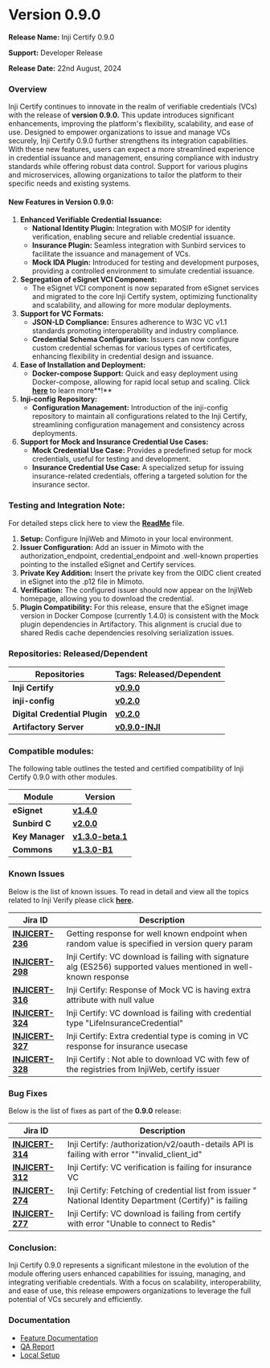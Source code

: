 # Version 0.9.0

**Release Name:** Inji Certify 0.9.0

**Support:** Developer Release

**Release Date:** 22nd August, 2024

### **Overview**

Inji Certify continues to innovate in the realm of verifiable credentials (VCs) with the release of **version 0.9.0.** This update introduces significant enhancements, improving the platform's flexibility, scalability, and ease of use. Designed to empower organizations to issue and manage VCs securely, Inji Certify 0.9.0 further strengthens its integration capabilities. With these new features, users can expect a more streamlined experience in credential issuance and management, ensuring compliance with industry standards while offering robust data control. Support for various plugins and microservices, allowing organizations to tailor the platform to their specific needs and existing systems.

#### **New Features in Version 0.9.0:**

1. **Enhanced Verifiable Credential Issuance:**
   * **National Identity Plugin:** Integration with MOSIP for identity verification, enabling secure and reliable credential issuance.
   * **Insurance Plugin:** Seamless integration with Sunbird services to facilitate the issuance and management of VCs.
   * **Mock IDA Plugin:** Introduced for testing and development purposes, providing a controlled environment to simulate credential issuance.
2. **Segregation of eSignet VCI Component:**
   * The eSignet VCI component is now separated from eSignet services and migrated to the core Inji Certify system, optimizing functionality and scalability, and allowing for more modular deployments.
3. **Support for VC Formats:**
   * **JSON-LD Compliance:** Ensures adherence to W3C VC v1.1 standards promoting interoperability and industry compliance.
   * **Credential Schema Configuration:** Issuers can now configure custom credential schemas for various types of certificates, enhancing flexibility in credential design and issuance.
4. **Ease of Installation and Deployment:**
   * **Docker-compose Support:** Quick and easy deployment using Docker-compose, allowing for rapid local setup and scaling. Click [**here**](https://github.com/mosip/inji-certify/tree/release-0.9.x/docker-compose) to learn more**!**
5. **Inji-config Repository:**
   * **Configuration Management:** Introduction of the inji-config repository to maintain all configurations related to the Inji Certify, streamlining configuration management and consistency across deployments.
6. **Support for Mock and Insurance Credential Use Cases:**
   * **Mock Credential Use Case:** Provides a predefined setup for mock credentials, useful for testing and development.
   * **Insurance Credential Use Case:** A specialized setup for issuing insurance-related credentials, offering a targeted solution for the insurance sector.

### **Testing and Integration Note:**

For detailed steps click here to view the [**ReadMe**](https://github.com/mosip/inji-certify/blob/v0.9.0/README.md) file.

1. **Setup:** Configure InjiWeb and Mimoto in your local environment.
2. **Issuer Configuration:** Add an issuer in Mimoto with the authorization\_endpoint, credential\_endpoint and .well-known properties pointing to the installed eSignet and Certify services.
3. **Private Key Addition:** Insert the private key from the OIDC client created in eSignet into the .p12 file in Mimoto.
4. **Verification:** The configured issuer should now appear on the InjiWeb homepage, allowing you to download the credential.
5. **Plugin Compatibility:** For this release, ensure that the eSignet image version in Docker Compose (currently 1.4.0) is consistent with the Mock plugin dependencies in Artifactory. This alignment is crucial due to shared Redis cache dependencies resolving serialization issues.

### **Repositories: Released/Dependent**

| **Repositories**              | **Tags: Released/Dependent**                                                      |
| ----------------------------- | --------------------------------------------------------------------------------- |
| **Inji Certify**              | [**v0.9.0**](https://github.com/mosip/inji-certify/tree/v0.9.0)                   |
| **inji-config**               | [**v0.2.0**](https://github.com/mosip/inji-config/tree/v0.2.0)                    |
| **Digital Credential Plugin** | [**v0.2.0**](https://github.com/mosip/digital-credential-plugins/tree/v0.2.0)     |
| **Artifactory Server**        | [**v0.9.0-INJI**](https://github.com/mosip/artifactory-ref-impl/tree/v0.9.0-INJI) |

### **Compatible modules:**

The following table outlines the tested and certified compatibility of Inji Certify 0.9.0 with other modules.

| **Module**      | **Version**                                                                 |
| --------------- | --------------------------------------------------------------------------- |
| **eSignet**     | [**v1.4.0**](https://github.com/mosip/esignet/tree/v1.4.0)                  |
| **Sunbird C**   | [**v2.0.0**](https://github.com/Sunbird-RC/sunbird-rc-core/tree/v2.0.0)     |
| **Key Manager** | [**v1.3.0-beta.1**](https://github.com/mosip/keymanager/tree/v1.3.0-beta.1) |
| **Commons**     | [**v1.3.0-B1**](https://github.com/mosip/commons/tree/v1.3.0-beta.1)        |

### **Known Issues**

Below is the list of known issues. To read in detail and view all the topics related to Inji Verify please click [**here**](https://mosip.atlassian.net/issues/?filter=11419\&jql=project%20%3D%20%22Inji%20Certify%22%20AND%20issuetype%20%3D%20Bug%20%20AND%20labels%20not%20in%20\(API\_Automation%2C%20AWSdevicefarm%2C%20device\_specific%2C%20qa-inji-UI-auto\)%20%20%20%20ORDER%20BY%20created%20DESC%2C%20updated%20DESC%2C%20cf%5B10039%5D%20)**.**

| **Jira ID**                                                         | **Description**                                                                                                   |
| ------------------------------------------------------------------- | ----------------------------------------------------------------------------------------------------------------- |
| [**INJICERT-236**](https://mosip.atlassian.net/browse/INJICERT-236) | Getting response for well known endpoint when random value is specified in version query param                    |
| [**INJICERT-298**](https://mosip.atlassian.net/browse/INJICERT-298) | Inji Certify: VC download is failing with signature alg (ES256) supported values mentioned in well-known response |
| [**INJICERT-316**](https://mosip.atlassian.net/browse/INJICERT-316) | Inji Certify: Response of Mock VC is having extra attribute with null value                                       |
| [**INJICERT-324**](https://mosip.atlassian.net/browse/INJICERT-324) | Inji Certify: VC download is failing with credential type "LifeInsuranceCredential"                               |
| [**INJICERT-327**](https://mosip.atlassian.net/browse/INJICERT-327) | Inji Certify: Extra credential type is coming in VC response for insurance usecase                                |
| [**INJICERT-328**](https://mosip.atlassian.net/browse/INJICERT-328) | Inji Certify : Not able to download VC with few of the registries from InjiWeb, certify issuer                    |

### **Bug Fixes**

Below is the list of fixes as part of the **0.9.0** release:

| **Jira ID**                                                         | **Description**                                                                                            |
| ------------------------------------------------------------------- | ---------------------------------------------------------------------------------------------------------- |
| [**INJICERT-314**](https://mosip.atlassian.net/browse/INJICERT-314) | Inji Certify: /authorization/v2/oauth-details API is failing with error ""invalid\_client\_id"             |
| [**INJICERT-312**](https://mosip.atlassian.net/browse/INJICERT-312) | Inji Certify: VC verification is failing for insurance VC                                                  |
| [**INJICERT-274**](https://mosip.atlassian.net/browse/INJICERT-274) | Inji Certify: Fetching of credential list from issuer " National Identity Department (Certify)" is failing |
| [**INJICERT-277**](https://mosip.atlassian.net/browse/INJICERT-277) | Inji Certify: VC download is failing from certify with error "Unable to connect to Redis"                  |

### **Conclusion:**

Inji Certify 0.9.0 represents a significant milestone in the evolution of the module offering users enhanced capabilities for issuing, managing, and integrating verifiable credentials. With a focus on scalability, interoperability, and ease of use, this release empowers organizations to leverage the full potential of VCs securely and efficiently.

### **Documentation**

* [Feature Documentation](../../functional-overview/features.md)
* [QA Report](test-report.md)
* [Local Setup](../../build-and-deploy/local-setup.md)
